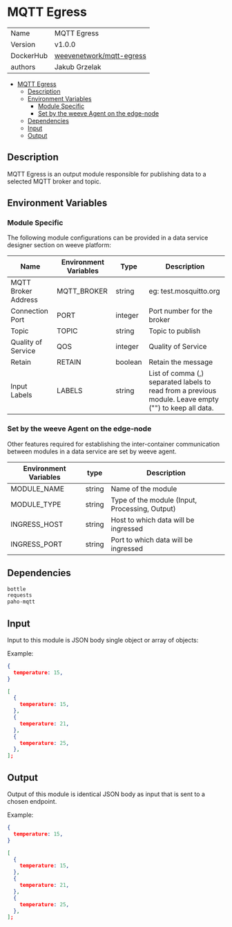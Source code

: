 # MQTT Egress

|           |                                                                               |
| --------- | ----------------------------------------------------------------------------- |
| Name      | MQTT Egress                                                                   |
| Version   | v1.0.0                                                                        |
| DockerHub | [weevenetwork/mqtt-egress](https://hub.docker.com/r/weevenetwork/mqtt-egress) |
| authors   | Jakub Grzelak                                                                 |

- [MQTT Egress](#mqtt-egress)
  - [Description](#description)
  - [Environment Variables](#environment-variables)
    - [Module Specific](#module-specific)
    - [Set by the weeve Agent on the edge-node](#set-by-the-weeve-agent-on-the-edge-node)
  - [Dependencies](#dependencies)
  - [Input](#input)
  - [Output](#output)

## Description

MQTT Egress is an output module responsible for publishing data to a selected MQTT broker and topic.

## Environment Variables

### Module Specific

The following module configurations can be provided in a data service designer section on weeve platform:

| Name                | Environment Variables | Type    | Description                                                                                           |
| ------------------- | --------------------- | ------- | ----------------------------------------------------------------------------------------------------- |
| MQTT Broker Address | MQTT_BROKER           | string  | eg: test.mosquitto.org                                                                                |
| Connection Port     | PORT                  | integer | Port number for the broker                                                                            |
| Topic               | TOPIC                 | string  | Topic to publish                                                                                      |
| Quality of Service  | QOS                   | integer | Quality of Service                                                                                    |
| Retain              | RETAIN                | boolean | Retain the message                                                                                    |
| Input Labels        | LABELS                | string  | List of comma (,) separated labels to read from a previous module. Leave empty ("") to keep all data. |


### Set by the weeve Agent on the edge-node

Other features required for establishing the inter-container communication between modules in a data service are set by weeve agent.

| Environment Variables | type   | Description                                    |
| --------------------- | ------ | ---------------------------------------------- |
| MODULE_NAME           | string | Name of the module                             |
| MODULE_TYPE           | string | Type of the module (Input, Processing, Output) |
| INGRESS_HOST          | string | Host to which data will be ingressed           |
| INGRESS_PORT          | string | Port to which data will be ingressed           |

## Dependencies

```txt
bottle
requests
paho-mqtt
```

## Input

Input to this module is JSON body single object or array of objects:

Example:

```json
{
  temperature: 15,
}
```

```json
[
  {
    temperature: 15,
  },
  {
    temperature: 21,
  },
  {
    temperature: 25,
  },
];
```

## Output

Output of this module is identical JSON body as input that is sent to a chosen endpoint.

Example:

```json
{
  temperature: 15,
}
```

```json
[
  {
    temperature: 15,
  },
  {
    temperature: 21,
  },
  {
    temperature: 25,
  },
];
```
